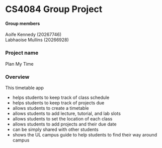 # CS4084 Group Project

#### Group members
Aoife Kennedy (20267746)  
Labhaoise Mullins (20266928)

### Project name  
Plan My Time  

### Overview
This timetable app
- helps students to keep track of class schedule
- helps students to keep track of projects due
- allows students to create a timetable
- allows students to add lecture, tutorial, and lab slots
- allows students to set the location of each class
- allows students to add projects and their due date
- can be simply shared with other students
- shows the UL campus guide to help students to find their way around campus
